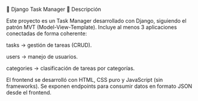 📝 Django Task Manager
📌 Descripción

Este proyecto es un Task Manager desarrollado con Django, siguiendo el patrón MVT (Model-View-Template).
Incluye al menos 3 aplicaciones conectadas de forma coherente:

tasks → gestión de tareas (CRUD).

users → manejo de usuarios.

categories → clasificación de tareas por categorías.

El frontend se desarrolló con HTML, CSS puro y JavaScript (sin frameworks).
Se exponen endpoints para consumir datos en formato JSON desde el frontend.
